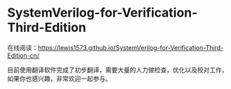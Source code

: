 # SystemVerilog-for-Verification-Third-Edition
在线阅读：https://lewis1573.github.io/SystemVerilog-for-Verification-Third-Edition-cn/

目前使用翻译软件完成了初步翻译，需要大量的人力做检查，优化以及校对工作，如果你也感兴趣，非常欢迎一起参与。